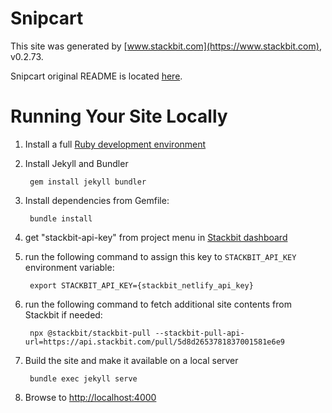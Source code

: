 # Snipcart

This site was generated by [www.stackbit.com](https://www.stackbit.com), v0.2.73.

Snipcart original README is located [here](./README.theme.md).

# Running Your Site Locally

1. Install a full [Ruby development environment](https://jekyllrb.com/docs/installation/)

1. Install Jekyll and Bundler

        gem install jekyll bundler

1. Install dependencies from Gemfile:

        bundle install

1. get "stackbit-api-key" from project menu in [Stackbit dashboard](https://app.stackbit.com/dashboard)

1. run the following command to assign this key to `STACKBIT_API_KEY` environment variable:

        export STACKBIT_API_KEY={stackbit_netlify_api_key}

1. run the following command to fetch additional site contents from Stackbit if needed:

        npx @stackbit/stackbit-pull --stackbit-pull-api-url=https://api.stackbit.com/pull/5d8d2653781837001581e6e9

1. Build the site and make it available on a local server

        bundle exec jekyll serve

1. Browse to [http://localhost:4000](http://localhost:4000)
